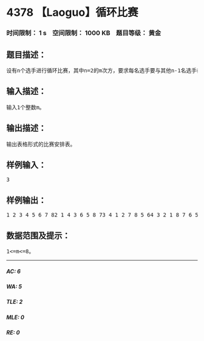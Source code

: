 # 4378 【Laoguo】循环比赛   
### 时间限制： 1 s&nbsp;&nbsp;&nbsp;&nbsp;空间限制： 1000 KB&nbsp;&nbsp;&nbsp;&nbsp;题目等级： 黄金  
## 题目描述：  

<pre>
设有n个选手进行循环比赛，其中n=2的m次方，要求每名选手要与其他n-1名选手都赛一次，每名选手每天比赛一次，循环赛共进行n-1天，要求每天没有选手轮空。空。
</pre>
  
  
## 输入描述：  

<pre>
输入1个整数m。
</pre>
  
  
## 输出描述：  

<pre>
输出表格形式的比赛安排表。
</pre>
  
  
## 样例输入：  

<pre>
3
</pre>
  
  
## 样例输出：  

<pre>
1 2 3 4 5 6 7 82 1 4 3 6 5 8 73 4 1 2 7 8 5 64 3 2 1 8 7 6 55 6 7 8 1 2 3 46 5 8 7 2 1 4 37 8 5 6 3 4 1 28 7 6 5 4 3 2 1
</pre>
  
  
## 数据范围及提示：  

<pre>
1<=m<=8。
</pre>
  
  
***  

##### AC: 6  
##### WA: 5  
##### TLE: 2  
##### MLE: 0  
##### RE: 0  
